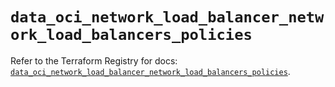# `data_oci_network_load_balancer_network_load_balancers_policies`

Refer to the Terraform Registry for docs: [`data_oci_network_load_balancer_network_load_balancers_policies`](https://registry.terraform.io/providers/hashicorp/oci/7.19.0/docs/data-sources/network_load_balancer_network_load_balancers_policies).
